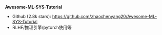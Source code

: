**Awesome-ML-SYS-Tutorial**
- Github (2.8k stars): https://github.com/zhaochenyang20/Awesome-ML-SYS-Tutorial
- RLHF/推理引擎/pytorch使用等